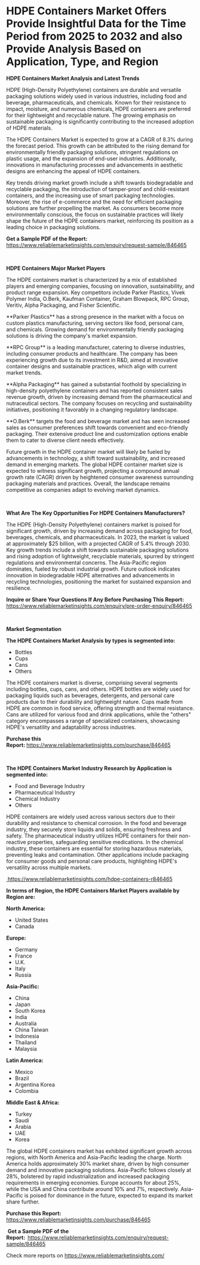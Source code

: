 <p><h1>HDPE Containers Market Offers Provide Insightful Data for the Time Period from 2025 to 2032 and also Provide Analysis Based on Application, Type, and Region</h1></p><p><strong>HDPE Containers Market Analysis and Latest Trends</strong></p>
<p><p>HDPE (High-Density Polyethylene) containers are durable and versatile packaging solutions widely used in various industries, including food and beverage, pharmaceuticals, and chemicals. Known for their resistance to impact, moisture, and numerous chemicals, HDPE containers are preferred for their lightweight and recyclable nature. The growing emphasis on sustainable packaging is significantly contributing to the increased adoption of HDPE materials.</p><p>The HDPE Containers Market is expected to grow at a CAGR of 8.3% during the forecast period. This growth can be attributed to the rising demand for environmentally friendly packaging solutions, stringent regulations on plastic usage, and the expansion of end-user industries. Additionally, innovations in manufacturing processes and advancements in aesthetic designs are enhancing the appeal of HDPE containers.</p><p>Key trends driving market growth include a shift towards biodegradable and recyclable packaging, the introduction of tamper-proof and child-resistant containers, and the increasing use of smart packaging technologies. Moreover, the rise of e-commerce and the need for efficient packaging solutions are further propelling the market. As consumers become more environmentally conscious, the focus on sustainable practices will likely shape the future of the HDPE containers market, reinforcing its position as a leading choice in packaging solutions.</p></p>
<p><strong>Get a Sample PDF of the Report:&nbsp;</strong> <a href="https://www.reliablemarketinsights.com/enquiry/request-sample/846465?utm_campaign=3558&utm_medium=2&utm_source=Github&utm_content=ia&utm_term=04042025&utm_id=hdpe-containers">https://www.reliablemarketinsights.com/enquiry/request-sample/846465</a></p>
<p>&nbsp;</p>
<p><strong>HDPE Containers Major Market Players</strong></p>
<p><p>The HDPE containers market is characterized by a mix of established players and emerging companies, focusing on innovation, sustainability, and product range expansion. Key competitors include Parker Plastics, Vivek Polymer India, O.Berk, Kaufman Container, Graham Blowpack, RPC Group, Veritiv, Alpha Packaging, and Fisher Scientific.</p><p>**Parker Plastics** has a strong presence in the market with a focus on custom plastics manufacturing, serving sectors like food, personal care, and chemicals. Growing demand for environmentally friendly packaging solutions is driving the company's market expansion. </p><p>**RPC Group** is a leading manufacturer, catering to diverse industries, including consumer products and healthcare. The company has been experiencing growth due to its investment in R&D, aimed at innovative container designs and sustainable practices, which align with current market trends.</p><p>**Alpha Packaging** has gained a substantial foothold by specializing in high-density polyethylene containers and has reported consistent sales revenue growth, driven by increasing demand from the pharmaceutical and nutraceutical sectors. The company focuses on recycling and sustainability initiatives, positioning it favorably in a changing regulatory landscape.</p><p>**O.Berk** targets the food and beverage market and has seen increased sales as consumer preferences shift towards convenient and eco-friendly packaging. Their extensive product line and customization options enable them to cater to diverse client needs effectively.</p><p>Future growth in the HDPE container market will likely be fueled by advancements in technology, a shift toward sustainability, and increased demand in emerging markets. The global HDPE container market size is expected to witness significant growth, projecting a compound annual growth rate (CAGR) driven by heightened consumer awareness surrounding packaging materials and practices. Overall, the landscape remains competitive as companies adapt to evolving market dynamics.</p></p>
<p>&nbsp;</p>
<p><strong>What Are The Key Opportunities For HDPE Containers Manufacturers?</strong></p>
<p><p>The HDPE (High-Density Polyethylene) containers market is poised for significant growth, driven by increasing demand across packaging for food, beverages, chemicals, and pharmaceuticals. In 2023, the market is valued at approximately $25 billion, with a projected CAGR of 5.4% through 2030. Key growth trends include a shift towards sustainable packaging solutions and rising adoption of lightweight, recyclable materials, spurred by stringent regulations and environmental concerns. The Asia-Pacific region dominates, fueled by robust industrial growth. Future outlook indicates innovation in biodegradable HDPE alternatives and advancements in recycling technologies, positioning the market for sustained expansion and resilience.</p></p>
<p><strong>Inquire or Share Your Questions If Any Before Purchasing This Report:</strong> <a href="https://www.reliablemarketinsights.com/enquiry/pre-order-enquiry/846465?utm_campaign=3558&utm_medium=2&utm_source=Github&utm_content=ia&utm_term=04042025&utm_id=hdpe-containers">https://www.reliablemarketinsights.com/enquiry/pre-order-enquiry/846465</a></p>
<p>&nbsp;</p>
<p><strong>Market Segmentation</strong></p>
<p><strong>The HDPE Containers Market Analysis by types is segmented into:</strong></p>
<p><ul><li>Bottles</li><li>Cups</li><li>Cans</li><li>Others</li></ul></p>
<p><p>The HDPE containers market is diverse, comprising several segments including bottles, cups, cans, and others. HDPE bottles are widely used for packaging liquids such as beverages, detergents, and personal care products due to their durability and lightweight nature. Cups made from HDPE are common in food service, offering strength and thermal resistance. Cans are utilized for various food and drink applications, while the "others" category encompasses a range of specialized containers, showcasing HDPE's versatility and adaptability across industries.</p></p>
<p><strong>Purchase this Report:&nbsp;</strong><a href="https://www.reliablemarketinsights.com/purchase/846465?utm_campaign=3558&utm_medium=2&utm_source=Github&utm_content=ia&utm_term=04042025&utm_id=hdpe-containers">https://www.reliablemarketinsights.com/purchase/846465</a></p>
<p>&nbsp;</p>
<p><strong>The HDPE Containers Market Industry Research by Application is segmented into:</strong></p>
<p><ul><li>Food and Beverage Industry</li><li>Pharmaceutical Industry</li><li>Chemical Industry</li><li>Others</li></ul></p>
<p><p>HDPE containers are widely used across various sectors due to their durability and resistance to chemical corrosion. In the food and beverage industry, they securely store liquids and solids, ensuring freshness and safety. The pharmaceutical industry utilizes HDPE containers for their non-reactive properties, safeguarding sensitive medications. In the chemical industry, these containers are essential for storing hazardous materials, preventing leaks and contamination. Other applications include packaging for consumer goods and personal care products, highlighting HDPE's versatility across multiple markets.</p></p>
<p><a href="https://www.reliablemarketinsights.com/hdpe-containers-r846465?utm_campaign=3558&utm_medium=2&utm_source=Github&utm_content=ia&utm_term=04042025&utm_id=hdpe-containers">&nbsp;https://www.reliablemarketinsights.com/hdpe-containers-r846465</a></p>
<p><strong>In terms of Region, the HDPE Containers Market Players available by Region are:</strong></p>
<p>
    <p> <strong> North America: </strong>
        <ul>
            <li>United States</li>
            <li>Canada</li>
        </ul>
        </p> 
    <p> <strong> Europe: </strong>
        <ul>
            <li>Germany</li>
            <li>France</li>
            <li>U.K.</li>
            <li>Italy</li>
            <li>Russia</li>
        </ul>
        </p> 
    <p> <strong> Asia-Pacific: </strong>
        <ul>
            <li>China</li>
            <li>Japan</li>
            <li>South Korea</li>
            <li>India</li>
            <li>Australia</li>
            <li>China Taiwan</li>
            <li>Indonesia</li>
            <li>Thailand</li>
            <li>Malaysia</li>
        </ul>
        </p> 
    <p> <strong> Latin America: </strong>
        <ul>
            <li>Mexico</li>
            <li>Brazil</li>
            <li>Argentina Korea</li>
            <li>Colombia</li>
        </ul>
        </p> 
    <p> <strong> Middle East & Africa: </strong>
        <ul>
            <li>Turkey</li>
            <li>Saudi</li>
            <li>Arabia</li>
            <li>UAE</li>
            <li>Korea</li>
        </ul>
    </p>
    </p>
<p><p>The global HDPE containers market has exhibited significant growth across regions, with North America and Asia-Pacific leading the charge. North America holds approximately 30% market share, driven by high consumer demand and innovative packaging solutions. Asia-Pacific follows closely at 28%, bolstered by rapid industrialization and increased packaging requirements in emerging economies. Europe accounts for about 25%, while the USA and China contribute around 10% and 7%, respectively. Asia-Pacific is poised for dominance in the future, expected to expand its market share further.</p></p>
<p><strong>Purchase this Report: </strong><a href="https://www.reliablemarketinsights.com/purchase/846465?utm_campaign=3558&utm_medium=2&utm_source=Github&utm_content=ia&utm_term=04042025&utm_id=hdpe-containers">https://www.reliablemarketinsights.com/purchase/846465</a></p>
<p>&nbsp;<strong>Get a Sample PDF of the Report:&nbsp;&nbsp;</strong><a href="https://www.reliablemarketinsights.com/enquiry/request-sample/846465?utm_campaign=3558&utm_medium=2&utm_source=Github&utm_content=ia&utm_term=04042025&utm_id=hdpe-containers">https://www.reliablemarketinsights.com/enquiry/request-sample/846465</a></p>
<p><strong></strong></p>
<p>Check more reports on <a href="https://www.reliablemarketinsights.com/?utm_campaign=3558&utm_medium=2&utm_source=Github&utm_content=ia&utm_term=04042025&utm_id=hdpe-containers">https://www.reliablemarketinsights.com/</a></p>